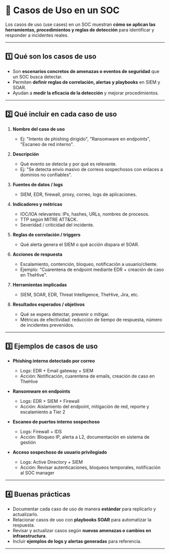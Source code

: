 
# 📂 Casos de Uso en un SOC

Los casos de uso (use cases) en un SOC muestran **cómo se aplican las herramientas, procedimientos y reglas de detección** para identificar y responder a incidentes reales.

---

## 1️⃣ Qué son los casos de uso
- Son **escenarios concretos de amenazas o eventos de seguridad** que un SOC busca detectar.  
- Permiten **definir reglas de correlación, alertas y playbooks** en SIEM y SOAR.  
- Ayudan a **medir la eficacia de la detección** y mejorar procedimientos.  

---

## 2️⃣ Qué incluir en cada caso de uso

1. **Nombre del caso de uso**  
   - Ej: "Intento de phishing dirigido", "Ransomware en endpoints", "Escaneo de red interno".  

2. **Descripción**  
   - Qué evento se detecta y por qué es relevante.  
   - Ej: "Se detecta envío masivo de correos sospechosos con enlaces a dominios no confiables".  

3. **Fuentes de datos / logs**  
   - SIEM, EDR, firewall, proxy, correo, logs de aplicaciones.  

4. **Indicadores y métricas**  
   - IOC/IOA relevantes: IPs, hashes, URLs, nombres de procesos.  
   - TTP según MITRE ATT&CK.  
   - Severidad / criticidad del incidente.  

5. **Reglas de correlación / triggers**  
   - Qué alerta genera el SIEM o qué acción dispara el SOAR.  

6. **Acciones de respuesta**  
   - Escalamiento, contención, bloqueo, notificación a usuario/cliente.  
   - Ejemplo: "Cuarentena de endpoint mediante EDR + creación de caso en TheHive".  

7. **Herramientas implicadas**  
   - SIEM, SOAR, EDR, Threat Intelligence, TheHive, Jira, etc.  

8. **Resultados esperados / objetivos**  
   - Qué se espera detectar, prevenir o mitigar.  
   - Métricas de efectividad: reducción de tiempo de respuesta, número de incidentes prevenidos.  

---

## 3️⃣ Ejemplos de casos de uso

- **Phishing interno detectado por correo**  
  - Logs: EDR + Email gateway + SIEM  
  - Acción: Notificación, cuarentena de emails, creación de caso en TheHive  

- **Ransomware en endpoints**  
  - Logs: EDR + SIEM + Firewall  
  - Acción: Aislamiento del endpoint, mitigación de red, reporte y escalamiento a Tier 2  

- **Escaneo de puertos interno sospechoso**  
  - Logs: Firewall + IDS  
  - Acción: Bloqueo IP, alerta a L2, documentación en sistema de gestión  

- **Acceso sospechoso de usuario privilegiado**  
  - Logs: Active Directory + SIEM  
  - Acción: Revisar autenticaciones, bloqueos temporales, notificación al SOC manager  

---

## 4️⃣ Buenas prácticas

- Documentar cada caso de uso de manera **estándar** para replicarlo y actualizarlo.  
- Relacionar casos de uso con **playbooks SOAR** para automatizar la respuesta.  
- Revisar y actualizar casos según **nuevas amenazas o cambios en infraestructura**.  
- Incluir **ejemplos de logs y alertas generadas** para referencia.  

---
